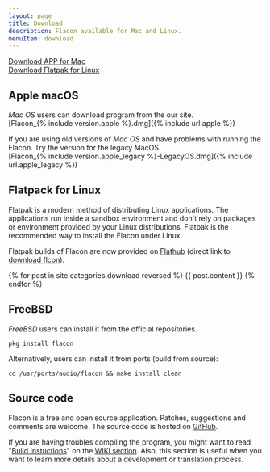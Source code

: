 ```yaml
---
layout: page
title: Download
description: Flacon available for Mac and Linux.
menuItem: download
---
```



<div class="download-block _flex">
    <div class="button big "><a href="{% include url.apple %}">Download APP for Mac</a></div>
    <div class="button big" ><a target="_blank" href="https://flathub.org/apps/details/com.github.Flacon">Download Flatpak for Linux</a></div>
</div>



## Apple macOS
_Mac OS_ users can download program from the our site.<br>
[Flacon_{% include version.apple %}.dmg]({% include url.apple %})

If you are using old versions of _Mac OS_ and have problems with running the Flacon. Try the version for the legacy MacOS.<br>
[Flacon_{% include version.apple_legacy %}-LegacyOS.dmg]({% include url.apple_legacy %})



## Flatpack for Linux
Flatpak is a modern method of distributing Linux applications. The applications run inside a sandbox environment and don't rely on packages or environment provided by your Linux distributions.
Flatpak is the recommended way to install the Flacon under Linux.

Flatpak builds of Flacon are now provided on [Flathub](https://flathub.org/apps/details/com.github.Flacon) (direct link to [download flcon](https://flathub.org/repo/appstream/com.github.Flacon.flatpakref)).


{% for post in site.categories.download reversed %}
{{ post.content }}
{% endfor %}


## FreeBSD
_FreeBSD_ users can install it from the official repositories.

    pkg install flacon

Alternatively, users can install it from ports (build from source):

    cd /usr/ports/audio/flacon && make install clean


## Source code

Flacon is a free and open source application. Patches, suggestions and comments are welcome. The source code is hosted on [GitHub](https://github.com/flacon/flacon).

If you are having troubles compiling the program, you might want to read "[Build Instuctions](https://github.com/flacon/flacon/wiki/How-to-build)" on the [WIKI section](https://github.com/flacon/flacon/wiki). Also, this section is useful when you want to learn more details about a development or translation process.
